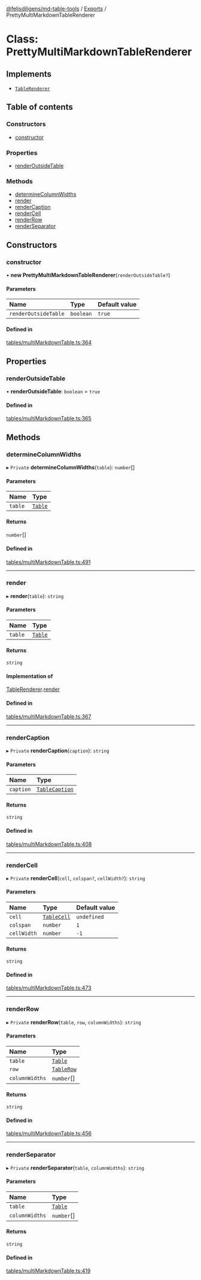 [@felisdiligens/md-table-tools](../README.md) / [Exports](../modules.md) / PrettyMultiMarkdownTableRenderer

# Class: PrettyMultiMarkdownTableRenderer

## Implements

- [`TableRenderer`](../interfaces/TableRenderer.md)

## Table of contents

### Constructors

- [constructor](PrettyMultiMarkdownTableRenderer.md#constructor)

### Properties

- [renderOutsideTable](PrettyMultiMarkdownTableRenderer.md#renderoutsidetable)

### Methods

- [determineColumnWidths](PrettyMultiMarkdownTableRenderer.md#determinecolumnwidths)
- [render](PrettyMultiMarkdownTableRenderer.md#render)
- [renderCaption](PrettyMultiMarkdownTableRenderer.md#rendercaption)
- [renderCell](PrettyMultiMarkdownTableRenderer.md#rendercell)
- [renderRow](PrettyMultiMarkdownTableRenderer.md#renderrow)
- [renderSeparator](PrettyMultiMarkdownTableRenderer.md#renderseparator)

## Constructors

### constructor

• **new PrettyMultiMarkdownTableRenderer**(`renderOutsideTable?`)

#### Parameters

| Name | Type | Default value |
| :------ | :------ | :------ |
| `renderOutsideTable` | `boolean` | `true` |

#### Defined in

[tables/multiMarkdownTable.ts:364](https://github.com/FelisDiligens/md-table-tools/blob/1e1bcfc/src/tables/multiMarkdownTable.ts#L364)

## Properties

### renderOutsideTable

• **renderOutsideTable**: `boolean` = `true`

#### Defined in

[tables/multiMarkdownTable.ts:365](https://github.com/FelisDiligens/md-table-tools/blob/1e1bcfc/src/tables/multiMarkdownTable.ts#L365)

## Methods

### determineColumnWidths

▸ `Private` **determineColumnWidths**(`table`): `number`[]

#### Parameters

| Name | Type |
| :------ | :------ |
| `table` | [`Table`](Table.md) |

#### Returns

`number`[]

#### Defined in

[tables/multiMarkdownTable.ts:491](https://github.com/FelisDiligens/md-table-tools/blob/1e1bcfc/src/tables/multiMarkdownTable.ts#L491)

___

### render

▸ **render**(`table`): `string`

#### Parameters

| Name | Type |
| :------ | :------ |
| `table` | [`Table`](Table.md) |

#### Returns

`string`

#### Implementation of

[TableRenderer](../interfaces/TableRenderer.md).[render](../interfaces/TableRenderer.md#render)

#### Defined in

[tables/multiMarkdownTable.ts:367](https://github.com/FelisDiligens/md-table-tools/blob/1e1bcfc/src/tables/multiMarkdownTable.ts#L367)

___

### renderCaption

▸ `Private` **renderCaption**(`caption`): `string`

#### Parameters

| Name | Type |
| :------ | :------ |
| `caption` | [`TableCaption`](TableCaption.md) |

#### Returns

`string`

#### Defined in

[tables/multiMarkdownTable.ts:408](https://github.com/FelisDiligens/md-table-tools/blob/1e1bcfc/src/tables/multiMarkdownTable.ts#L408)

___

### renderCell

▸ `Private` **renderCell**(`cell`, `colspan?`, `cellWidth?`): `string`

#### Parameters

| Name | Type | Default value |
| :------ | :------ | :------ |
| `cell` | [`TableCell`](TableCell.md) | `undefined` |
| `colspan` | `number` | `1` |
| `cellWidth` | `number` | `-1` |

#### Returns

`string`

#### Defined in

[tables/multiMarkdownTable.ts:473](https://github.com/FelisDiligens/md-table-tools/blob/1e1bcfc/src/tables/multiMarkdownTable.ts#L473)

___

### renderRow

▸ `Private` **renderRow**(`table`, `row`, `columnWidths`): `string`

#### Parameters

| Name | Type |
| :------ | :------ |
| `table` | [`Table`](Table.md) |
| `row` | [`TableRow`](TableRow.md) |
| `columnWidths` | `number`[] |

#### Returns

`string`

#### Defined in

[tables/multiMarkdownTable.ts:456](https://github.com/FelisDiligens/md-table-tools/blob/1e1bcfc/src/tables/multiMarkdownTable.ts#L456)

___

### renderSeparator

▸ `Private` **renderSeparator**(`table`, `columnWidths`): `string`

#### Parameters

| Name | Type |
| :------ | :------ |
| `table` | [`Table`](Table.md) |
| `columnWidths` | `number`[] |

#### Returns

`string`

#### Defined in

[tables/multiMarkdownTable.ts:419](https://github.com/FelisDiligens/md-table-tools/blob/1e1bcfc/src/tables/multiMarkdownTable.ts#L419)
